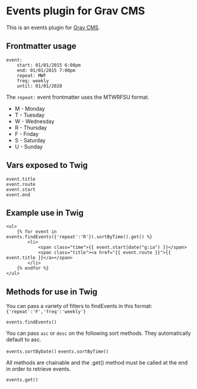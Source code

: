 # Events plugin for Grav CMS

This is an events plugin for [Grav CMS](http://getgrav.org).

## Frontmatter usage

```
event:
    start: 01/01/2015 6:00pm
    end: 01/01/2015 7:00pm
    repeat: MWF
    freq: weekly
    until: 01/01/2020
```

The `repeat:` event frontmatter uses the MTWRFSU format.

* M - Monday
* T - Tuesday
* W - Wednesday
* R - Thursday
* F - Friday
* S - Saturday
* U - Sunday

## Vars exposed to Twig

```
event.title
event.route
event.start
event.end
```

## Example use in Twig

```
<ul>
    {% for event in events.findEvents({'repeat':'R'}).sortByTime().get() %}
        <li>
            <span class="time">{{ event.start|date("g:ia") }}</span>
            <span class="title"><a href="{{ event.route }}">{{ event.title }}</a></span>
        </li>
    {% endfor %}
</ul>
```

## Methods for use in Twig

You can pass a variety of filters to findEvents in this format: `{'repeat':'F','freq':'weekly'}`

`events.findEvents()`

You can pass `asc` or `desc` on the following sort methods. They automatically default to asc.

`events.sortByDate()`
`events.sortByTime()`

All methods are chainable and the .get() method must be called at the end in order to retrieve events.

`events.get()`
